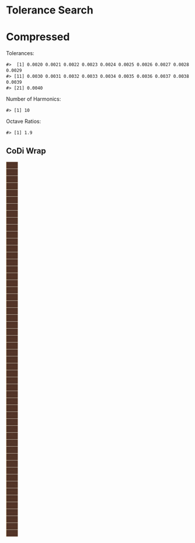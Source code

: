 Tolerance Search
================

# Compressed

Tolerances:

    #>  [1] 0.0020 0.0021 0.0022 0.0023 0.0024 0.0025 0.0026 0.0027 0.0028 0.0029
    #> [11] 0.0030 0.0031 0.0032 0.0033 0.0034 0.0035 0.0036 0.0037 0.0038 0.0039
    #> [21] 0.0040

Number of Harmonics:

    #> [1] 10

Octave Ratios:

    #> [1] 1.9

## CoDi Wrap

![](../figures/tolerance_search/trial-1.png)<!-- -->
